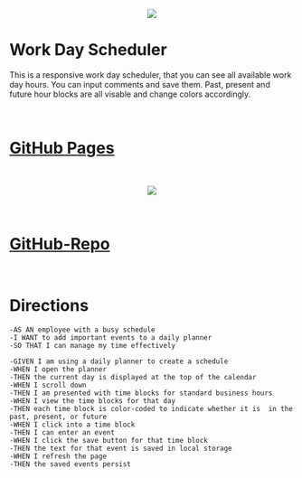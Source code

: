 <p align="center">
<img src="https://user-images.githubusercontent.com/107449948/180916536-e8f2f22f-ac5f-404c-9880-8200e701af70.png" />
</p>

# Work Day Scheduler

This is a responsive work day scheduler, that you can see all available work day hours. You can input comments and save them. Past, present and future hour blocks are all visable and change colors accordingly.

<p>&nbsp;</p>

# [GitHub Pages]()

<p>&nbsp;</p>

<p align="center">
<img src="https://user-images.githubusercontent.com/107449948/180923136-1788fd10-f8c9-4cab-8c92-1a255c1a4985.png" />
</p>

<p>&nbsp;</p>

# [GitHub-Repo](https://github.com/SammyDP/WDscheduler-W5)

<p>&nbsp;</p>

# Directions

    -AS AN employee with a busy schedule
    -I WANT to add important events to a daily planner
    -SO THAT I can manage my time effectively

    -GIVEN I am using a daily planner to create a schedule
    -WHEN I open the planner
    -THEN the current day is displayed at the top of the calendar
    -WHEN I scroll down
    -THEN I am presented with time blocks for standard business hours
    -WHEN I view the time blocks for that day
    -THEN each time block is color-coded to indicate whether it is  in the past, present, or future
    -WHEN I click into a time block
    -THEN I can enter an event
    -WHEN I click the save button for that time block
    -THEN the text for that event is saved in local storage
    -WHEN I refresh the page
    -THEN the saved events persist

